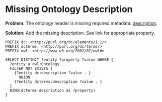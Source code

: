 # Missing Ontology Description

**Problem:** The ontology header is missing required metadata: [description](http://dublincore.org/documents/dcmi-terms/#elements-description).

**Solution:** Add the missing description. See link for appropriate property.

```sparql
PREFIX dc: <http://purl.org/dc/elements/1.1/>
PREFIX dcterms: <http://purl.org/dc/terms/>
PREFIX owl: <http://www.w3.org/2002/07/owl#>

SELECT DISTINCT ?entity ?property ?value WHERE {
  ?entity a owl:Ontology .
  FILTER NOT EXISTS { 
    {?entity dc:description ?value . }
      UNION 
    {?entity dcterms:description ?value . }
  }
  BIND(dcterms:description as ?property)
}
```
